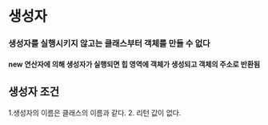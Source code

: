 # 생성자
### 생성자를 실행시키지 않고는 클래스부터 객체를 만들 수 없다
#### new 연산자에 의해 생성자가 실행되면  힙 영역에 객체가 생성되고 객체의 주소로 반환됨

## 생성자 조건
1.생성자의 이름은 클래스의 이름과 같다.
2. 리턴 값이 없다.




